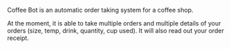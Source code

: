 Coffee Bot is an automatic order taking system for a coffee shop.

At the moment, it is able to take multiple orders and multiple details of your orders (size, temp, drink, quantity, cup used). It will also read out your order receipt.

